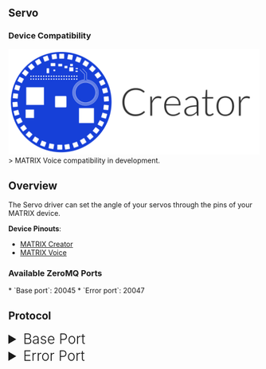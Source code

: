 <h2 style="padding-top:0">Servo</h2>

### Device Compatibility
<img class="creator-compatibility-icon" src="/img/creator-icon.svg">
> MATRIX Voice compatibility in development.

## Overview

The Servo driver can set the angle of your servos through the pins of your MATRIX device.

**Device Pinouts**:

* [MATRIX Creator](/matrix-creator/resources/pinout.md)
* [MATRIX Voice](/matrix-voice/resources/pinout.md)

<h3 style="padding-top:0">Available ZeroMQ Ports</h3>
* `Base port`: 20045
* `Error port`: 20047

## Protocol

<!-- Base PORT -->
<details>
<summary style="font-size: 1.75rem; font-weight: 300;">Base Port</summary>
This port accepts 2 configurations for communicating with the Servo driver. 

* `pin` - Selects the pin you want to use on your MATRIX device. 

* `angle` - Sets the angle

```language-protobuf
// Servo handler params
message ServoParams {
  // Pin to configure
  uint32 pin = 1;

  // Servo angle
  uint32 angle = 2;
}
```
View the defined message <a href="https://github.com/matrix-io/protocol-buffers/blob/65397022e73ac98ec2b217937f133a9eefbd8f01/matrix_io/malos/v1/io.proto" target="_blank">here</a>.
</details>

<!-- Error PORT -->
<details>
<summary style="font-size: 1.75rem; font-weight: 300;">Error Port</summary>
Applications can subscribe to this port to receive driver related errors.
</details>